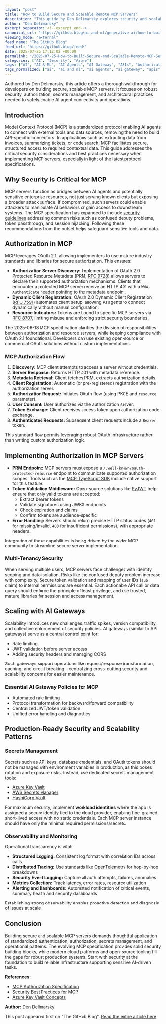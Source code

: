 ```yaml
---
layout: "post"
title: "How to Build Secure and Scalable Remote MCP Servers"
description: "This guide by Den Delimarsky explores security and scalability best practices for implementing Model Context Protocol (MCP) servers, emphasizing authorization with OAuth 2.1, secrets management, multi-user scenarios, observability, and use of AI/API gateways. Learn how to build robust MCP integrations for AI agent connectivity."
author: "Den Delimarsky"
excerpt_separator: <!--excerpt_end-->
canonical_url: "https://github.blog/ai-and-ml/generative-ai/how-to-build-secure-and-scalable-remote-mcp-servers/"
viewing_mode: "external"
feed_name: "The GitHub Blog"
feed_url: "https://github.blog/feed/"
date: 2025-07-25 17:12:02 +00:00
permalink: "/2025-07-25-How-to-Build-Secure-and-Scalable-Remote-MCP-Servers.html"
categories: ["AI", "Security", "Azure"]
tags: ["AI", "AI & ML", "AI Agents", "AI Gateway", "APIs", "Authorization", "Azure", "Azure Key Vault", "Distributed Tracing", "Generative AI", "MCP", "Multi Tenancy", "News", "OAuth 2.1", "OpenTelemetry", "Secrets Management", "Security", "Security Best Practices", "Token Validation"]
tags_normalized: ["ai", "ai and ml", "ai agents", "ai gateway", "apis", "authorization", "azure", "azure key vault", "distributed tracing", "generative ai", "mcp", "multi tenancy", "news", "oauth 2dot1", "opentelemetry", "secrets management", "security", "security best practices", "token validation"]
---
```


Authored by Den Delimarsky, this article offers a thorough walkthrough for developers on building secure, scalable MCP servers. It focuses on robust security, authorization, secrets management, and architectural practices needed to safely enable AI agent connectivity and operations.<!--excerpt_end-->

## Introduction

Model Context Protocol (MCP) is a standardized protocol enabling AI agents to connect with external tools and data sources, removing the need to build API-specific connectors. In applications such as extracting data from invoices, summarizing tickets, or code search, MCP facilitates secure, structured access to required contextual data. This guide addresses the critical security considerations and best practices necessary when implementing MCP servers, especially in light of the latest protocol specifications.

## Why Security is Critical for MCP

MCP servers function as bridges between AI agents and potentially sensitive enterprise resources, not just serving known clients but exposing a broader attack surface. If compromised, such servers could enable attackers to manipulate AI behaviors or gain access to downstream systems. The MCP specification has expanded to include [security guidelines](https://modelcontextprotocol.io/specification/2025-06-18/basic/security_best_practices) addressing common risks such as confused deputy problems, token passthrough, and session hijacking. Following these recommendations from the outset helps safeguard sensitive tools and data.

## Authorization in MCP

MCP leverages OAuth 2.1, allowing implementers to use mature industry standards and libraries for secure authorization. This ensures:

- **Authorization Server Discovery:** Implementation of OAuth 2.0 Protected Resource Metadata (PRM; [RFC 9728](https://datatracker.ietf.org/doc/html/rfc9728/)) allows servers to declare their supported authorization mechanisms. Clients that encounter a protected MCP server receive an HTTP 401 with a `WWW-Authenticate` header pointing to the metadata endpoint.
- **Dynamic Client Registration:** OAuth 2.0 Dynamic Client Registration ([RFC 7591](https://datatracker.ietf.org/doc/html/rfc7591/)) automates client setup, allowing AI agents to connect dynamically without manual configuration.
- **Resource Indicators:** Tokens are bound to specific MCP servers via [RFC 8707](https://datatracker.ietf.org/doc/html/rfc8707), limiting misuse and enforcing strict security boundaries.

The 2025-06-18 MCP specification clarifies the division of responsibilities between authorization and resource servers, while keeping compliance with OAuth 2.1 foundational. Developers can use existing open-source or commercial OAuth solutions without custom implementations.

### MCP Authorization Flow

1. **Discovery:** MCP client attempts to access a server without credentials.
2. **Server Response:** Returns HTTP 401 with metadata reference.
3. **Metadata Retrieval:** Client fetches PRM, extracts authorization details.
4. **Client Registration:** Automatic (or pre-registered) registration with the authorization server.
5. **Authorization Request:** Initiates OAuth flow (using PKCE and `resource` parameter).
6. **User Consent:** User authorizes via the authorization server.
7. **Token Exchange:** Client receives access token upon authorization code exchange.
8. **Authenticated Requests:** Subsequent client requests include a `Bearer` token.

This standard flow permits leveraging robust OAuth infrastructure rather than writing custom authorization logic.

## Implementing Authorization in MCP Servers

- **PRM Endpoint:** MCP servers must expose a `/.well-known/oauth-protected-resource` endpoint to communicate supported authorization scopes. Tools such as the [MCP TypeScript SDK](https://github.com/modelcontextprotocol/typescript-sdk) include native support for this feature.
- **Token Validation Middleware:** Open-source solutions like [PyJWT](https://github.com/jpadilla/pyjwt) help ensure that only valid tokens are accepted:
  - Extract bearer tokens
  - Validate signatures using JWKS endpoints
  - Check expiration and claims
  - Confirm tokens are audience-specific
- **Error Handling:** Servers should return precise HTTP status codes (`401` for missing/invalid, `403` for insufficient permissions), with appropriate headers.

Integration of these capabilities is being driven by the wider MCP community to streamline secure server implementation.

### Multi-Tenancy Security

When serving multiple users, MCP servers face challenges with identity scoping and data isolation. Risks like the confused deputy problem increase with complexity. Secure token validation and mapping of user IDs (`sub` claim) to internal permissions are essential. Each actionable API call or data query should enforce the principle of least privilege, and use trusted, mature libraries for session and access management.

## Scaling with AI Gateways

Scalability introduces new challenges: traffic spikes, version compatibility, and collective enforcement of security policies. AI gateways (similar to API gateways) serve as a central control point for:

- Rate limiting
- JWT validation before server access
- Adding security headers and managing CORS

Such gateways support operations like request/response transformation, caching, and circuit breaking—centralizing cross-cutting security and scalability concerns for easier maintenance.

### Essential AI Gateway Policies for MCP

- Automated rate limiting
- Protocol transformation for backward/forward compatibility
- Centralized JWT/token validation
- Unified error handling and diagnostics

## Production-Ready Security and Scalability Patterns

### Secrets Management

Secrets such as API keys, database credentials, and OAuth tokens should not be managed with environment variables in production, as this poses rotation and exposure risks. Instead, use dedicated secrets management tools:

- [Azure Key Vault](https://learn.microsoft.com/azure/key-vault/general/basic-concepts)
- [AWS Secrets Manager](https://docs.aws.amazon.com/secretsmanager/latest/userguide/intro.html)
- [HashiCorp Vault](https://developer.hashicorp.com/vault/docs/about-vault/what-is-vault)

For maximum security, implement **workload identities** where the app is assigned a secure identity tied to the cloud provider, enabling fine-grained, short-lived access with no static credentials. Each MCP server instance should have only the minimal required permissions/secrets.

### Observability and Monitoring

Operational transparency is vital:

- **Structured Logging:** Consistent log format with correlation IDs across calls
- **Distributed Tracing:** Use standards like [OpenTelemetry](https://opentelemetry.io/) for hop-by-hop breakdowns
- **Security Event Logging:** Capture all auth attempts, failures, anomalies
- **Metrics Collection:** Track latency, error rates, resource utilization
- **Alerting and Dashboards:** Automated notification of critical events, summary health and security dashboards

Establishing strong observability enables proactive detection and diagnosis of issues at scale.

## Conclusion

Building secure and scalable MCP servers demands thoughtful application of standardized authentication, authorization, secrets management, and operational patterns. The evolving MCP specification provides solid security building blocks, while modern cloud platforms and open-source tooling fill the gaps for robust production systems. Start with security at the foundation to build reliable infrastructure supporting sensitive AI-driven tasks.

**References:**

- [MCP Authorization Specification](https://modelcontextprotocol.io/specification/2025-06-18/basic/authorization)
- [Security Best Practices for MCP](https://modelcontextprotocol.io/specification/2025-06-18/basic/security_best_practices)
- [Azure Key Vault Concepts](https://learn.microsoft.com/azure/key-vault/general/basic-concepts)

**Author:** Den Delimarsky

This post appeared first on "The GitHub Blog". [Read the entire article here](https://github.blog/ai-and-ml/generative-ai/how-to-build-secure-and-scalable-remote-mcp-servers/)
